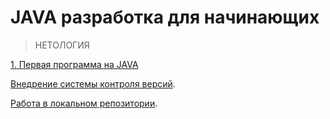 # JAVA разработка для начинающих
> НЕТОЛОГИЯ

[1. Первая программа на JAVA](https://github.com/VaheBard/firstNetologyLection)

[Внедрение системы контроля версий](https://github.com/VaheBard/Netology-lessons/blob/main/git-github/VersionSystemControl.md).

[Работа в локальном репозитории](https://github.com/VaheBard/Netology-lessons/blob/main/git-github/localRepository.md).
